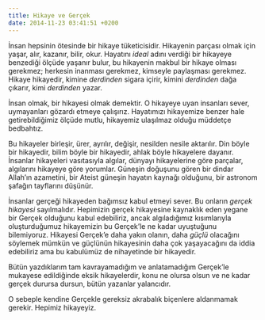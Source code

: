 ```yaml
---
title: Hikaye ve Gerçek
date: 2014-11-23 03:41:51 +0200
---
```


İnsan hepsinin ötesinde bir hikaye tüketicisidir. Hikayenin parçası
olmak için yaşar, alır, kazanır, bilir, okur. Hayatını *ideal* adını
verdiği bir hikayeye benzediği ölçüde yaşanır bulur, bu hikayenin makbul
bir hikaye olması gerekmez; herkesin inanması gerekmez, kimseyle
paylaşması gerekmez. Hikaye hikayedir, kimine *derdinden* sigara içirir,
kimini *derdinden* dağa çıkarır, kimi *derdinden* yazar.

İnsan olmak, bir hikayesi olmak demektir. O hikayeye uyan insanları
sever, uymayanları gözardı etmeye çalışırız. Hayatımızı hikayemize
benzer hale getirebildiğimiz ölçüde mutlu, hikayemiz ulaşılmaz olduğu
müddetçe bedbahtız.

Bu hikayeler birleşir, ürer, ayrılır, değişir, nesilden nesile
aktarılır. Din böyle bir hikayedir, bilim böyle bir hikayedir, ahlak
böyle hikayelere dayanır. İnsanlar hikayeleri vasıtasıyla algılar,
dünyayı hikayelerine göre parçalar, algılarını hikayeye göre yorumlar.
Güneşin doğuşunu gören bir dindar Allah’ın azametini, bir Ateist güneşin
hayatın kaynağı olduğunu, bir astronom şafağın tayflarını düşünür.

İnsanlar gerçeği hikayeden bağımsız kabul etmeyi sever. Bu onların
*gerçek hikayesi* sayılmalıdır. Hepimizin gerçek hikayesine kaynaklık
eden yegane bir Gerçek olduğunu kabul edebiliriz, ancak algıladığımız
kısımlarıyla oluşturduğumuz hikayemizin bu Gerçek’le ne kadar uyuştuğunu
bilemiyoruz. Hikayesi Gerçek’e daha yakın olanın, daha *güçlü* olacağını
söylemek mümkün ve güçlünün hikayesinin daha çok yaşayacağını da iddia
edebiliriz ama bu kabulümüz de nihayetinde bir hikayedir.

Bütün yazdıklarım tam kavrayamadığım ve anlatamadığım Gerçek’le mukayese
edildiğinde eksik hikayelerdir, konu ne olursa olsun ve ne kadar gerçek
durursa dursun, bütün yazanlar yalancıdır.

O sebeple kendine Gerçekle gereksiz akrabalık biçenlere aldanmamak
gerekir. Hepimiz hikayeyiz.
